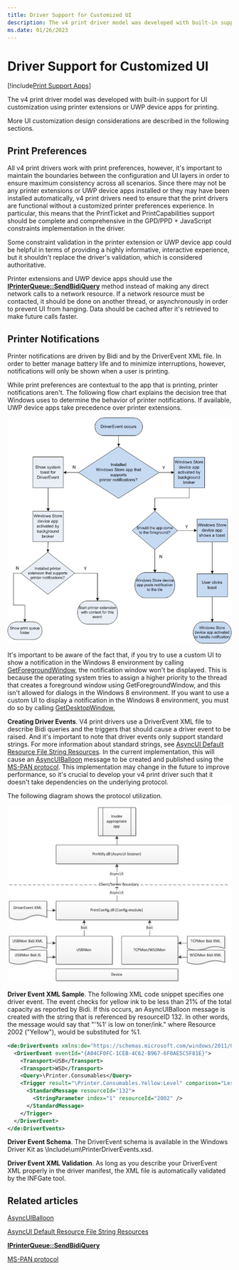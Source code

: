 ```yaml
---
title: Driver Support for Customized UI
description: The v4 print driver model was developed with built-in support for UI customization using printer extensions or UWP device apps for printing.
ms.date: 01/26/2023
---
```


# Driver Support for Customized UI

[!include[Print Support Apps](../includes/print-support-apps.md)]

The v4 print driver model was developed with built-in support for UI customization using printer extensions or UWP device apps for printing.

More UI customization design considerations are described in the following sections.

## Print Preferences

All v4 print drivers work with print preferences, however, it's important to maintain the boundaries between the configuration and UI layers in order to ensure maximum consistency across all scenarios. Since there may not be any printer extensions or UWP device apps installed or they may have been installed automatically, v4 print drivers need to ensure that the print drivers are functional without a customized printer preferences experience. In particular, this means that the PrintTicket and PrintCapabilities support should be complete and comprehensive in the GPD/PPD + JavaScript constraints implementation in the driver.

Some constraint validation in the printer extension or UWP device app could be helpful in terms of providing a highly informative, interactive experience, but it shouldn't replace the driver's validation, which is considered authoritative.

Printer extensions and UWP device apps should use the [**IPrinterQueue::SendBidiQuery**](/windows-hardware/drivers/ddi/printerextension/nf-printerextension-iprinterqueue-sendbidiquery) method instead of making any direct network calls to a network resource. If a network resource must be contacted, it should be done on another thread, or asynchronously in order to prevent UI from hanging. Data should be cached after it's retrieved to make future calls faster.

## Printer Notifications

Printer notifications are driven by Bidi and by the DriverEvent XML file. In order to better manage battery life and to minimize interruptions, however, notifications will only be shown when a user is printing.

While print preferences are contextual to the app that is printing, printer notifications aren't. The following flow chart explains the decision tree that Windows uses to determine the behavior of printer notifications. If available, UWP device apps take precedence over printer extensions.

![printer notification behavior flowchart.](images/notificationbhvr.png)

It's important to be aware of the fact that, if you try to use a custom UI to show a notification in the Windows 8 environment by calling [GetForegroundWindow](/windows/win32/api/winuser/nf-winuser-getforegroundwindow), the notification window won't be displayed. This is because the operating system tries to assign a higher priority to the thread that creates a foreground window using GetForegroundWindow, and this isn't allowed for dialogs in the Windows 8 environment. If you want to use a custom UI to display a notification in the Windows 8 environment, you must do so by calling [GetDesktopWindow.](/windows/win32/api/winuser/nf-winuser-getdesktopwindow)

**Creating Driver Events**. V4 print drivers use a DriverEvent XML file to describe Bidi queries and the triggers that should cause a driver event to be raised. And it's important to note that driver events only support standard strings. For more information about standard strings, see [AsyncUI Default Resource File String Resources](/openspecs/windows_protocols/ms-pan/cbd34ab3-5a2a-4292-b7ce-e584020d14d7). In the current implementation, this will cause an [AsyncUIBalloon](/openspecs/windows_protocols/ms-pan/9ec494fd-eea8-4545-8e38-5992fa7f6a4a) message to be created and published using the [MS-PAN protocol](/openspecs/windows_protocols/ms-pan/e44d984c-07d3-414c-8ffc-f8c8ad8512a8). This implementation may change in the future to improve performance, so it's crucial to develop your v4 print driver such that it doesn't take dependencies on the underlying protocol.

The following diagram shows the protocol utilization.

![protocol utilization with driver events.](images/drivereventprotutil.png)

**Driver Event XML Sample**. The following XML code snippet specifies one driver event. The event checks for yellow ink to be less than 21% of the total capacity as reported by Bidi. If this occurs, an AsyncUIBalloon message is created with the string that is referenced by resourceID 132. In other words, the message would say that "'%1' is low on toner/ink." where Resource 2002 ("Yellow"), would be substituted for %1.

```xml
<de:DriverEvents xmlns:de="https://schemas.microsoft.com/windows/2011/08/printing/driverevents" schemaVersion="4.0">
  <DriverEvent eventId="{A04CF0FC-1CEB-4C62-B967-6F0AE5C5F81E}">
    <Transport>USB</Transport>
    <Transport>WSD</Transport>
    <Query>\Printer.Consumables</Query>
    <Trigger result="\Printer.Consumables.Yellow:Level" comparison="LessThan" value="21">
      <StandardMessage resourceId="132">
        <StringParameter index="1" resourceId="2002" />
      </StandardMessage>
    </Trigger>
  </DriverEvent>
</de:DriverEvents>
```

**Driver Event Schema**. The DriverEvent schema is available in the Windows Driver Kit as \\Include\\um\\PrinterDriverEvents.xsd.

**Driver Event XML Validation**. As long as you describe your DriverEvent XML properly in the driver manifest, the XML file is automatically validated by the INFGate tool.

## Related articles

[AsyncUIBalloon](/openspecs/windows_protocols/ms-pan/9ec494fd-eea8-4545-8e38-5992fa7f6a4a)  

[AsyncUI Default Resource File String Resources](/openspecs/windows_protocols/ms-pan/cbd34ab3-5a2a-4292-b7ce-e584020d14d7)  

[**IPrinterQueue::SendBidiQuery**](/windows-hardware/drivers/ddi/printerextension/nf-printerextension-iprinterqueue-sendbidiquery)  

[MS-PAN protocol](/openspecs/windows_protocols/ms-pan/e44d984c-07d3-414c-8ffc-f8c8ad8512a8)
